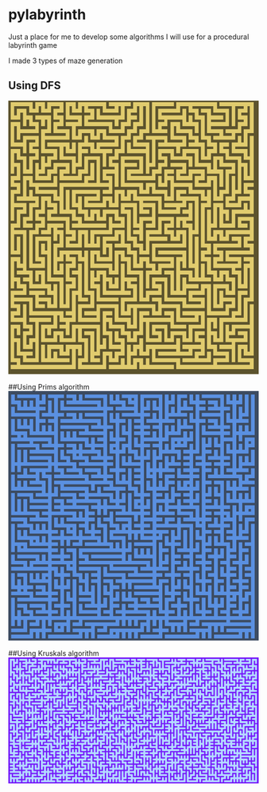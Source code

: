 # pylabyrinth

Just a place for me to develop some algorithms I will use for a procedural labyrinth game

I made 3 types of maze generation

## Using DFS
![dfs example](https://github.com/Ben-Wunderlich/pylabyrinth/blob/master/examples/dfspath.png)

##Using Prims algorithm
![prims example](https://github.com/Ben-Wunderlich/pylabyrinth/blob/master/examples/primspath.png)

##Using Kruskals algorithm
![Kruskals example](https://github.com/Ben-Wunderlich/pylabyrinth/blob/master/examples/kruskalpath.png)
